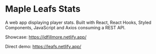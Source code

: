 <h1>Maple Leafs Stats</h1>

A web app displaying player stats. Built with React, React Hooks, Styled Components, JavaScript and Axios consuming a REST API.

Showcase: https://jdfillmore.netlify.app/

Direct demo: https://leafs.netlify.app/

